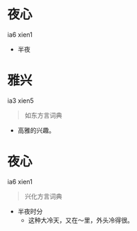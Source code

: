 # 夜心
ia6 xien1
- 半夜

# 雅兴
ia3 xien5
> 如东方言词典
- 高雅的兴趣。

# 夜心
ia6 xien1
> 兴化方言词典
- 半夜时分
  - 这种大冷天，又在～里，外头冷得很。
